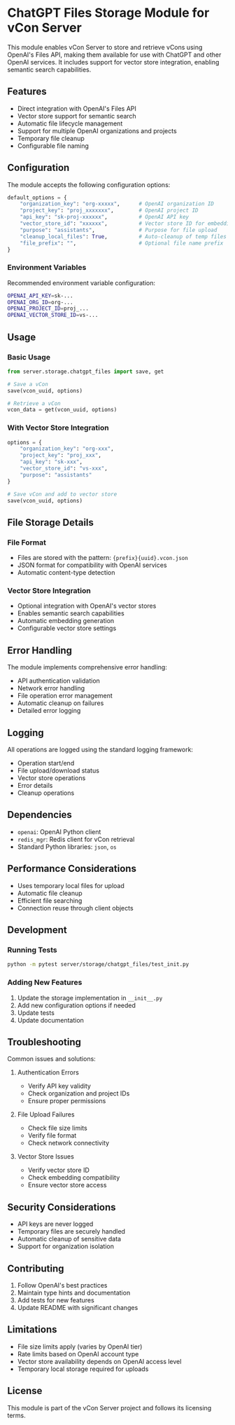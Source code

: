 # ChatGPT Files Storage Module for vCon Server

This module enables vCon Server to store and retrieve vCons using OpenAI's Files API, making them available for use with ChatGPT and other OpenAI services. It includes support for vector store integration, enabling semantic search capabilities.

## Features

- Direct integration with OpenAI's Files API
- Vector store support for semantic search
- Automatic file lifecycle management
- Support for multiple OpenAI organizations and projects
- Temporary file cleanup
- Configurable file naming

## Configuration

The module accepts the following configuration options:

```python
default_options = {
    "organization_key": "org-xxxxx",      # OpenAI organization ID
    "project_key": "proj_xxxxxxx",        # OpenAI project ID
    "api_key": "sk-proj-xxxxxx",          # OpenAI API key
    "vector_store_id": "xxxxxx",          # Vector store ID for embeddings
    "purpose": "assistants",              # Purpose for file upload
    "cleanup_local_files": True,          # Auto-cleanup of temp files
    "file_prefix": "",                    # Optional file name prefix
}
```

### Environment Variables

Recommended environment variable configuration:

```bash
OPENAI_API_KEY=sk-...
OPENAI_ORG_ID=org-...
OPENAI_PROJECT_ID=proj_...
OPENAI_VECTOR_STORE_ID=vs-...
```

## Usage

### Basic Usage

```python
from server.storage.chatgpt_files import save, get

# Save a vCon
save(vcon_uuid, options)

# Retrieve a vCon
vcon_data = get(vcon_uuid, options)
```

### With Vector Store Integration

```python
options = {
    "organization_key": "org-xxx",
    "project_key": "proj_xxx",
    "api_key": "sk-xxx",
    "vector_store_id": "vs-xxx",
    "purpose": "assistants"
}

# Save vCon and add to vector store
save(vcon_uuid, options)
```

## File Storage Details

### File Format

- Files are stored with the pattern: `{prefix}{uuid}.vcon.json`
- JSON format for compatibility with OpenAI services
- Automatic content-type detection

### Vector Store Integration

- Optional integration with OpenAI's vector stores
- Enables semantic search capabilities
- Automatic embedding generation
- Configurable vector store settings

## Error Handling

The module implements comprehensive error handling:

- API authentication validation
- Network error handling
- File operation error management
- Automatic cleanup on failures
- Detailed error logging

## Logging

All operations are logged using the standard logging framework:

- Operation start/end
- File upload/download status
- Vector store operations
- Error details
- Cleanup operations

## Dependencies

- `openai`: OpenAI Python client
- `redis_mgr`: Redis client for vCon retrieval
- Standard Python libraries: `json`, `os`

## Performance Considerations

- Uses temporary local files for upload
- Automatic file cleanup
- Efficient file searching
- Connection reuse through client objects

## Development

### Running Tests

```bash
python -m pytest server/storage/chatgpt_files/test_init.py
```

### Adding New Features

1. Update the storage implementation in `__init__.py`
2. Add new configuration options if needed
3. Update tests
4. Update documentation

## Troubleshooting

Common issues and solutions:

1. Authentication Errors

   - Verify API key validity
   - Check organization and project IDs
   - Ensure proper permissions

2. File Upload Failures

   - Check file size limits
   - Verify file format
   - Check network connectivity

3. Vector Store Issues
   - Verify vector store ID
   - Check embedding compatibility
   - Ensure vector store access

## Security Considerations

- API keys are never logged
- Temporary files are securely handled
- Automatic cleanup of sensitive data
- Support for organization isolation

## Contributing

1. Follow OpenAI's best practices
2. Maintain type hints and documentation
3. Add tests for new features
4. Update README with significant changes

## Limitations

- File size limits apply (varies by OpenAI tier)
- Rate limits based on OpenAI account type
- Vector store availability depends on OpenAI access level
- Temporary local storage required for uploads

## License

This module is part of the vCon Server project and follows its licensing terms.

